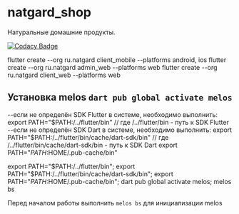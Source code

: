 # natgard_shop

Натуральные домашние продукты.

[![Codacy Badge](https://app.codacy.com/project/badge/Grade/fa706d297c0b43d3954e091d724a2719)](https://app.codacy.com/gh/Daronec/natgard_shop/dashboard?utm_source=gh&utm_medium=referral&utm_content=&utm_campaign=Badge_grade)

flutter create --org ru.natgard client_mobile --platforms android, ios
flutter create --org ru.natgard admin_web --platforms web
flutter create --org ru.natgard client_web --platforms web

## Установка melos `dart pub global activate melos`
--если не определён SDK Flutter в системе, необходимо выполнить:
export PATH="$PATH:/../flutter/bin" // где /../flutter/bin - путь к SDK Flutter
--если не определён SDK Dart в системе, необходимо выполнить:
export PATH="$PATH:/../flutter/bin/cache/dart-sdk/bin" // где /../flutter/bin/cache/dart-sdk/bin - путь к SDK Dart
export PATH="$PATH:$HOME/.pub-cache/bin"

export PATH="$PATH:/../flutter/bin"; export PATH="$PATH:/../flutter/bin/cache/dart-sdk/bin"; export PATH="$PATH:$HOME/.pub-cache/bin"; dart pub global activate melos; melos bs

Перед началом работы выполнить `melos bs` для инициализации melos
